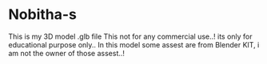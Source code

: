 # Nobitha-s
This is my 3D model   .glb file
This not for any commercial use..!
its only for educational purpose only..
In this model some assest are from Blender KIT, i am not the owner of those assest..!